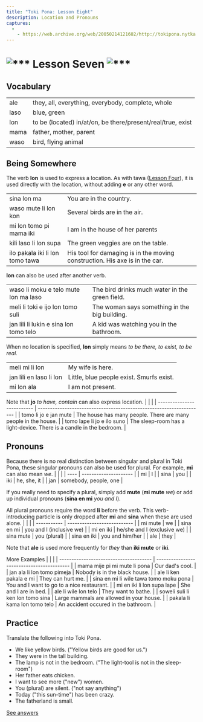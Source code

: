 ```yaml
---
title: "Toki Pona: Lesson Eight"
description: Location and Pronouns
captures:
  -
    - https://web.archive.org/web/20050214121602/http://tokipona.nytka.org:80/about/lesson/tp7.html
---
```


# <img alt="***" /> Lesson Seven <img alt="***" />

## Vocabulary
|      |                                                             |
| ---- | ----------------------------------------------------------- |
| ale  | they, all, everything, everybody, complete, whole           |
| laso | blue, green                                                 |
| lon  | to be (located) in/at/on, be there/present/real/true, exist |
| mama | father, mother, parent                                      |
| waso | bird, flying animal                                         |

## Being Somewhere

The verb **lon** is used to express a location. As with tawa ([Lesson Four](tp4)), it is used directly with the location, without adding **e** or any other word.

|                                 |                                                                             |
| ------------------------------- | --------------------------------------------------------------------------- |
| sina lon ma                     | You are in the country.                                                     |
| waso mute li lon kon            | Several birds are in the air.                                               |
| mi lon tomo pi mama iki         | I am in the house of her parents                                            |
| kili laso li lon supa           | The green veggies are on the table.                                         |
| ilo pakala iki li lon tomo tawa | His tool for damaging is in the moving construction. His axe is in the car. |

**lon** can also be used after another verb.

|                                        |                                                |
| -------------------------------------- | ---------------------------------------------- |
| waso li moku e telo mute lon ma laso   | The bird drinks much water in the green field. |
| meli li toki e ijo lon tomo suli       | The woman says something in the big building.  |
| jan lili li lukin e sina lon tomo telo | A kid was watching you in the bathroom.        |

When no location is specified, **lon** simply means _to be there, to exist, to be real._

|                         |                                          |
| ----------------------- | ---------------------------------------- |
| meli mi li lon          | My wife is here.                         |
| jan lili en laso li lon | Little, blue people exist. Smurfs exist. |
| mi lon ala              | I am not present.                        |

Note that **jo** _to have, contain_ can also express location.
|                            |                                                                      |
| -------------------------- | -------------------------------------------------------------------- |
| tomo li jo e jan mute      | The house has many people. There are many people in the house.       |
| tomo lape li jo e ilo suno | The sleep-room has a light-device. There is a candle in the bedroom. |

 

## Pronouns

Because there is no real distinction between singular and plural in Toki Pona, these singular pronouns can also be used for plural. For example, **mi** can also mean _we_.
|      |                       |
| ---- | --------------------- |
| mi   | I                     |
| sina | you                   |
| iki  | he, she, it           |
| jan  | somebody, people, one |

If you really need to specify a plural, simply add **mute** (**mi mute** _we_) or add up individual pronouns (**sina en mi** _you and I_).

All plural pronouns require the word **li** before the verb. This verb-introducing particle is only dropped after **mi** and **sina** when these are used alone.
|             |                             |
| ----------- | --------------------------- |
| mi mute     | we                          |
| sina en mi  | you and I (inclusive we)    |
| mi en iki   | he/she and I (exclusive we) |
| sina mute   | you (plural)                |
| sina en iki | you and him/her             |
| ale         | they                        |

Note that **ale** is used more frequently for _they_ than **iki mute** or **iki**.

 

More Examples
|                                        |                                            |
| -------------------------------------- | ------------------------------------------ |
| mama mije pi mi mute li pona           | Our dad's cool.                            |
| jan ala li lon tomo pimeja             | Nobody is in the black house.              |
| ale li ken pakala e mi                 | They can hurt me.                          |
| sina en mi li wile tawa tomo moku pona | You and I want to go to a nice restaurant. |
| mi en iki li lon supa lape             | She and I are in bed.                      |
| ale li wile lon telo                   | They want to bathe.                        |
| soweli suli li ken lon tomo sina       | Large mammals are allowed in your house.   |
| pakala li kama lon tomo telo           | An accident occured in the bathroom.       |

 
 

## Practice

Translate the following into Toki Pona.

- We like yellow birds. ("Yellow birds are good for us.") 
- They were in the tall building. 
- The lamp is not in the bedroom. ("The light-tool is not in the sleep-room") 
- Her father eats chicken. 
- I want to see more ("new") women. 
- You (plural) are silent. ("not say anything") 
- Today ("this sun-time") has been crazy. 
- The fatherland is small. 


[See answers](ans7)